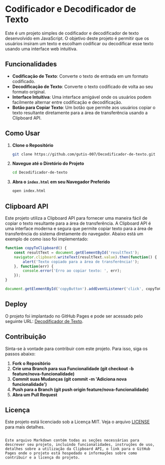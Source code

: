 


# Codificador e Decodificador de Texto

Este é um projeto simples de codificador e decodificador de texto desenvolvido em JavaScript. O objetivo deste projeto é permitir que os usuários insiram um texto e escolham codificar ou decodificar esse texto usando uma interface web intuitiva.

## Funcionalidades

- **Codificação de Texto**: Converte o texto de entrada em um formato codificado.
- **Decodificação de Texto**: Converte o texto codificado de volta ao seu formato original.
- **Interface Intuitiva**: Uma interface amigável onde os usuários podem facilmente alternar entre codificação e decodificação.
- **Botão para Copiar Texto**: Um botão que permite aos usuários copiar o texto resultante diretamente para a área de transferência usando a Clipboard API.

## Como Usar

1. **Clone o Repositório**
   ```bash
   git clone https://github.com/gutis-007/Decodificador-de-texto.git
   ```
2. **Navegue até o Diretório do Projeto**
   ```bash
   cd Decodificador-de-texto
   ```
3. **Abra o `index.html` em seu Navegador Preferido**
   ```bash
   open index.html
   ```

## Clipboard API

Este projeto utiliza a Clipboard API para fornecer uma maneira fácil de copiar o texto resultante para a área de transferência. A Clipboard API é uma interface moderna e segura que permite copiar texto para a área de transferência do sistema diretamente do navegador. Abaixo está um exemplo de como isso foi implementado:

```javascript
function copyToClipboard() {
    const resultText = document.getElementById('resultText');
    navigator.clipboard.writeText(resultText.value).then(function() {
        alert('Texto copiado para a área de transferência!');
    }, function(err) {
        console.error('Erro ao copiar texto: ', err);
    });
}

document.getElementById('copyButton').addEventListener('click', copyToClipboard);
```

## Deploy

O projeto foi implantado no GitHub Pages e pode ser acessado pelo seguinte URL: [Decodificador de Texto](https://gutis-007.github.io/Decodificador-de-texto/).

## Contribuição

Sinta-se à vontade para contribuir com este projeto. Para isso, siga os passos abaixo:

1. **Fork o Repositório**
2. **Crie uma Branch para sua Funcionalidade (git checkout -b feature/nova-funcionalidade)**
3. **Commit suas Mudanças (git commit -m 'Adiciona nova funcionalidade')**
4. **Push para a Branch (git push origin feature/nova-funcionalidade)**
5. **Abra um Pull Request**

## Licença

Este projeto está licenciado sob a Licença MIT. Veja o arquivo [LICENSE](LICENSE) para mais detalhes.
```

Este arquivo Markdown contém todas as seções necessárias para descrever seu projeto, incluindo funcionalidades, instruções de uso, detalhes sobre a utilização da Clipboard API, o link para o GitHub Pages onde o projeto está hospedado e informações sobre como contribuir e a licença do projeto.
